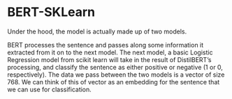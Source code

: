 # BERT-SKLearn

Under the hood, the model is actually made up of two models.

BERT processes the sentence and passes along some information it extracted from it on to the next model.
The next model, a basic Logistic Regression model from scikit learn will take in the result of DistilBERT’s processing, and classify the sentence as either positive or negative (1 or 0, respectively).
The data we pass between the two models is a vector of size 768. We can think of this of vector as an embedding for the sentence that we can use for classification.
